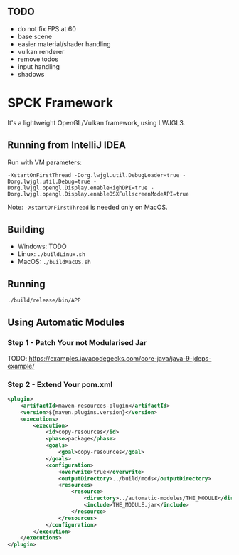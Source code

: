## TODO

- do not fix FPS at 60
- base scene
- easier material/shader handling
- vulkan renderer
- remove todos
- input handling
- shadows

# SPCK Framework

It's a lightweight OpenGL/Vulkan framework, using LWJGL3.

## Running from IntelliJ IDEA

Run with VM parameters:

```
-XstartOnFirstThread -Dorg.lwjgl.util.DebugLoader=true -Dorg.lwjgl.util.Debug=true -Dorg.lwjgl.opengl.Display.enableHighDPI=true -Dorg.lwjgl.opengl.Display.enableOSXFullscreenModeAPI=true
```

Note: ```-XstartOnFirstThread``` is needed only on MacOS.

## Building

- Windows: TODO
- Linux: ```./buildLinux.sh```
- MacOS: ```./buildMacOS.sh```

## Running

```bash
./build/release/bin/APP
```

## Using Automatic Modules

### Step 1 - Patch Your not Modularised Jar

TODO: https://examples.javacodegeeks.com/core-java/java-9-jdeps-example/

### Step 2 - Extend Your pom.xml
```xml
<plugin>
    <artifactId>maven-resources-plugin</artifactId>
    <version>${maven.plugins.version}</version>
    <executions>
        <execution>
            <id>copy-resources</id>
            <phase>package</phase>
            <goals>
                <goal>copy-resources</goal>
            </goals>
            <configuration>
                <overwrite>true</overwrite>
                <outputDirectory>../build/mods</outputDirectory>
                <resources>
                    <resource>
                        <directory>../automatic-modules/THE_MODULE</directory>
                        <include>THE_MODULE.jar</include>
                    </resource>
                </resources>
            </configuration>
        </execution>
    </executions>
</plugin>
```
